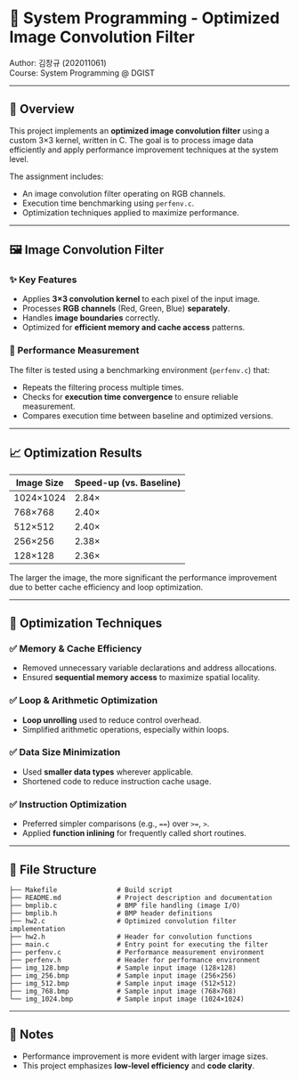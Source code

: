 # 🧠 System Programming - Optimized Image Convolution Filter

Author: 김창규 (202011061)  
Course: System Programming @ DGIST  

---

## 📌 Overview

This project implements an **optimized image convolution filter** using a custom 3×3 kernel, written in C. The goal is to process image data efficiently and apply performance improvement techniques at the system level.

The assignment includes:
- An image convolution filter operating on RGB channels.
- Execution time benchmarking using `perfenv.c`.
- Optimization techniques applied to maximize performance.

---

## 🖼️ Image Convolution Filter

### ✨ Key Features
- Applies **3×3 convolution kernel** to each pixel of the input image.
- Processes **RGB channels** (Red, Green, Blue) **separately**.
- Handles **image boundaries** correctly.
- Optimized for **efficient memory and cache access** patterns.

### 🧪 Performance Measurement
The filter is tested using a benchmarking environment (`perfenv.c`) that:
- Repeats the filtering process multiple times.
- Checks for **execution time convergence** to ensure reliable measurement.
- Compares execution time between baseline and optimized versions.

---

## 📈 Optimization Results

| Image Size | Speed-up (vs. Baseline) |
|------------|--------------------------|
| 1024×1024  | 2.84×                    |
| 768×768    | 2.40×                    |
| 512×512    | 2.40×                    |
| 256×256    | 2.38×                    |
| 128×128    | 2.36×                    |

The larger the image, the more significant the performance improvement due to better cache efficiency and loop optimization.

---

## 🔧 Optimization Techniques

### ✅ Memory & Cache Efficiency
- Removed unnecessary variable declarations and address allocations.
- Ensured **sequential memory access** to maximize spatial locality.

### ✅ Loop & Arithmetic Optimization
- **Loop unrolling** used to reduce control overhead.
- Simplified arithmetic operations, especially within loops.

### ✅ Data Size Minimization
- Used **smaller data types** wherever applicable.
- Shortened code to reduce instruction cache usage.

### ✅ Instruction Optimization
- Preferred simpler comparisons (e.g., `==`) over `>=`, `>`.
- Applied **function inlining** for frequently called short routines.

---


## 📂 File Structure

```
├── Makefile               # Build script
├── README.md              # Project description and documentation
├── bmplib.c               # BMP file handling (image I/O)
├── bmplib.h               # BMP header definitions
├── hw2.c                  # Optimized convolution filter implementation
├── hw2.h                  # Header for convolution functions
├── main.c                 # Entry point for executing the filter
├── perfenv.c              # Performance measurement environment
├── perfenv.h              # Header for performance environment
├── img_128.bmp            # Sample input image (128×128)
├── img_256.bmp            # Sample input image (256×256)
├── img_512.bmp            # Sample input image (512×512)
├── img_768.bmp            # Sample input image (768×768)
└── img_1024.bmp           # Sample input image (1024×1024)
```

---

## 📝 Notes

- Performance improvement is more evident with larger image sizes.
- This project emphasizes **low-level efficiency** and **code clarity**.
